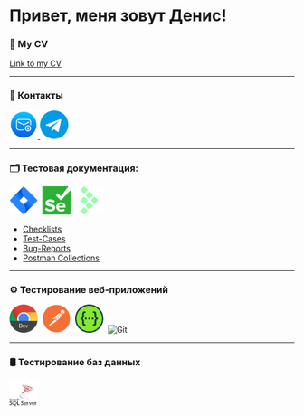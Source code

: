 # Привет, меня зовут Денис!

### 📝 My CV 
[Link to my CV](https://drive.google.com/file/d/1cRc4aM74ChzuhUMwD15a_VtlQoVRwwGe/view?usp=sharing)

---

### 👋 Контакты

<div id="badges">
    <a href="mailto:dwreznichenko@gmail.com" target="_blank">
      <img src="https://github.com/RezakDV/RezakDV/blob/main/assets/free-icon-new-email-5365351.png" width="50" height="50" alt="Email" />
    </a>
    <a href="https://t.me/Rezak_v" target="_blank">
      <img src="https://github.com/RezakDV/RezakDV/blob/main/assets/free-icon-telegram-2111646.png" width="50" height="50" alt="Telegram" />
    </a>
  </div>

---

### 🗂️ Тестовая документация:

<div>
  <img src="https://github.com/RezakDV/RezakDV/blob/main/assets/atlassian_jira_logo_icon_170511.png" title="Jira" alt="Jira" width="50" height="50"/>&nbsp
  <img src="https://github.com/RezakDV/RezakDV/blob/main/assets/logos--selenium.png" title="Selenium" alt="Selenium" width="50" height="50"/>&nbsp
  <img src="https://github.com/RezakDV/RezakDV/blob/main/assets/simple-icons--testrail.png" title="Testrail" alt="Tetstrail" width="50" height="50"/>&nbsp
</div>

- [Checklists](https://github.com/RezakDV/Checklists)
- [Test-Cases](https://github.com/RezakDV/Test-cases)
- [Bug-Reports](https://github.com/RezakDV/Bug-reports)
- [Postman Collections](https://github.com/RezakDV/Postman-Collections)

---

### ⚙️ Тестирование веб-приложений

<div>
  <img src="https://github.com/RezakDV/RezakDV/blob/main/assets/chrome-dev.512x512.png" title="DevTools" alt="Devtools" width="50" height="50"/>&nbsp
  <img src="https://github.com/RezakDV/RezakDV/blob/main/assets/devicon--postman.png" title="Postman" alt="Postman" width="50" height="50"/>&nbsp
  <img src="https://github.com/RezakDV/RezakDV/blob/main/assets/logos--swagger.png" title="Swagger" alt="Swagger" width="50" height="50"/>&nbsp
   <img src="https://upload.wikimedia.org/wikipedia/commons/3/3f/Git_icon.svg" title="Git" alt="Git" width="50" height="50"/>&nbsp
</div>

---

### 🛢️ Тестирование баз данных
<div>
  <img src="https://github.com/RezakDV/RezakDV/blob/main/assets/microsoft-sql-server-logo-svgrepo-com.png" title="MS SQL" alt="MS SQL" width="50" height="50"/>&nbsp
  </div>

